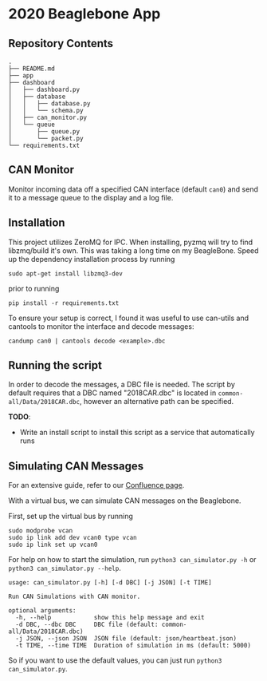 # 2020 Beaglebone App

## Repository Contents

```
.
├── README.md
├── app
├── dashboard
│   ├── dashboard.py
│   ├── database
│   │   ├── database.py
│   │   └── schema.py
│   ├── can_monitor.py
│   └── queue
│       ├── queue.py
│       └── packet.py
└── requirements.txt
```

## CAN Monitor

Monitor incoming data off a specified CAN interface (default `can0`) and send it to a message queue to the display and a log file.  

## Installation

This project utilizes ZeroMQ for IPC. When installing, pyzmq will try to find libzmq/build it's own. This was taking a long time on my BeagleBone. Speed up the dependency installation process by running

```
sudo apt-get install libzmq3-dev
```

prior to running

```
pip install -r requirements.txt
```

To ensure your setup is correct, I found it was useful to use can-utils and cantools to monitor the interface and decode messages: 

```
candump can0 | cantools decode <example>.dbc
```

## Running the script

In order to decode the messages, a DBC file is needed. The script by default requires that a DBC named "2018CAR.dbc" is located in `common-all/Data/2018CAR.dbc`, however an alternative path can be specified.

**TODO**:
* Write an install script to install this script as a service that automatically runs

## Simulating CAN Messages

For an extensive guide, refer to our [Confluence page](https://wiki.uwaterloo.ca/display/FESW/Simulation+of+CAN+Messages).

With a virtual bus, we can simulate CAN messages on the Beaglebone.

First, set up the virtual bus by running

```
sudo modprobe vcan
sudo ip link add dev vcan0 type vcan
sudo ip link set up vcan0
```

For help on how to start the simulation, run `python3 can_simulator.py -h` or `python3 can_simulator.py --help`.

```
usage: can_simulator.py [-h] [-d DBC] [-j JSON] [-t TIME]

Run CAN Simulations with CAN monitor.

optional arguments:
  -h, --help            show this help message and exit
  -d DBC, --dbc DBC     DBC file (default: common-all/Data/2018CAR.dbc)
  -j JSON, --json JSON  JSON file (default: json/heartbeat.json)
  -t TIME, --time TIME  Duration of simulation in ms (default: 5000)
```

So if you want to use the default values, you can just run `python3 can_simulator.py`.
